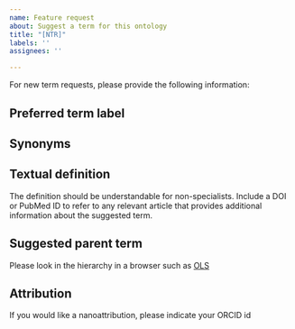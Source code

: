 ```yaml
---
name: Feature request
about: Suggest a term for this ontology
title: "[NTR]"
labels: ''
assignees: ''

---
```


For new term requests, please provide the following information:

## Preferred term label

## Synonyms

## Textual definition

The definition should be understandable for non-specialists. Include a DOI or PubMed ID to refer
to any relevant article that provides additional information about the suggested term.

## Suggested parent term

Please look in the hierarchy in a browser such as [OLS](http://www.ebi.ac.uk/ols/ontologies/lang)

## Attribution

If you would like a nanoattribution, please indicate your ORCID id
